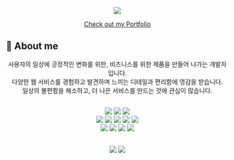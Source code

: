 <p align="center">
  <img src="https://capsule-render.vercel.app/api?type=waving&width=full&height=200&color=93C5FD&text=Lee%20Han%20Sol&fontColor=fef8f5&fontAlign=50&fontAlignY=30&fontSize=40&desc=Full-stack%20developer"/>
</p>

<p align="center">
 <a href="https://literate-rowboat-174.notion.site/191be0f6d35f80e9bbf9fc9a896396ec" target="_blank" rel="noopener noreferrer">
  Check out my Portfolio
</a>
</p>

## 🐣 About me
<p align="center">
  사용자의 일상에 긍정적인 변화를 위한, 비즈니스를 위한 제품을 만들어 나가는 개발자입니다.<br>
  다양한 웹 서비스를 경험하고 발견하며 느끼는 디테일과 편리함에 영감을 받습니다.<br>
  일상의 불편함을 해소하고, 더 나은 서비스를 만드는 것에 관심이 많습니다.
</p>

##

<div align="center">
  <!-- Backend -->
  <img src="https://img.shields.io/badge/Java-1572A9?style=for-the-badge&logo=openjdk&logoColor=white">
  <img src="https://img.shields.io/badge/Spring-6DB33F?style=for-the-badge&logo=Spring&logoColor=white">
  <img src="https://img.shields.io/badge/Spring Boot-a7c957?style=for-the-badge&logo=Spring Boot&logoColor=white">
  <br>
  <!-- Frontend -->
  <img src="https://img.shields.io/badge/html5-E34F26.svg?style=for-the-badge&logo=html5&logoColor=white">
  <img src="https://img.shields.io/badge/CSS3-1572B6?style=for-the-badge&logo=CSS3&logoColor=white">
  <img src="https://img.shields.io/badge/javascript-F7DF1E.svg?style=for-the-badge&logo=javascript&logoColor=black">
  <img src="https://img.shields.io/badge/typescript-007ACC.svg?style=for-the-badge&logo=typescript&logoColor=white">
  <img src="https://img.shields.io/badge/react-20232a.svg?style=for-the-badge&logo=react&logoColor=61DAFB">
  <br>
  <!-- Database -->
  <img src="https://img.shields.io/badge/MySQL-4479A1?style=for-the-badge&logo=MySQL&logoColor=white">
  <img src="https://img.shields.io/badge/JPA-e9c46a?style=for-the-badge&logo=spring&logoColor=white">
  <img src="https://img.shields.io/badge/Hibernate-8d99ae?style=for-the-badge&logo=Hibernate&logoColor=white">
  <img src="https://img.shields.io/badge/Supabase-38a3a5?style=for-the-badge&logo=Supabase&logoColor=white">
</div>

##

<div align="center">
  <img src="http://github-profile-summary-cards.vercel.app/api/cards/stats?username=2-1sol&theme=default">
  <img src="http://github-profile-summary-cards.vercel.app/api/cards/repos-per-language?username=2-1sol&theme=default">
</div>
